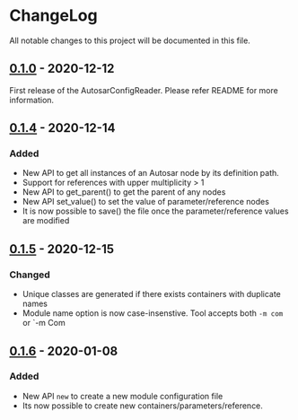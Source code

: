 # ChangeLog
All notable changes to this project will be documented in this file.

## [0.1.0]() - 2020-12-12
First release of the AutosarConfigReader. Please refer README for more information.

## [0.1.4]() - 2020-12-14
### Added
- New API to get all instances of an Autosar node by its definition path.
- Support for references with upper multiplicity > 1
- New API to get_parent() to get the parent of any nodes
- New API set_value() to set the value of parameter/reference nodes
- It is now possible to save() the file once the parameter/reference values are modified

## [0.1.5]() - 2020-12-15
### Changed
- Unique classes are generated if there exists containers with duplicate names
- Module name option is now case-insenstive. Tool accepts both `-m com` or `-m Com

## [0.1.6]() - 2020-01-08
### Added
- New API `new` to create a new module configuration file
- Its now possible to create new containers/parameters/reference.
